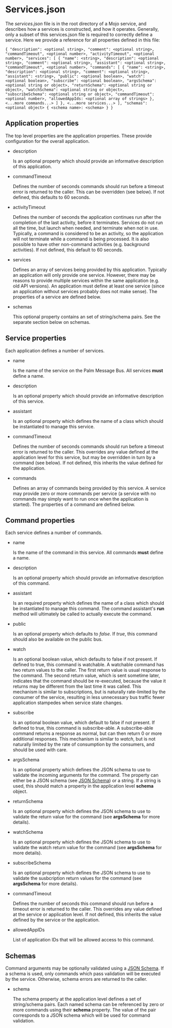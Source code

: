 # Services.json

The *services.json* file is in the root directory of a Mojo service, and describes how a services is constructed, and how it operates.  Generally, only a subset of this services.json file is required to correctly define a service.  Here we provide a reference for all properties defined in this file:

`{
	"description": <optional string>,
	"comment": <optional string>,
	"commandTimeout", <optional number>,
	"activityTimeout", <optional number>,
	"services":
	[
		{
			"name": <string>,
			"description": <optional string>,
			"comment": <optional string>,
			"assistant": <optional string>,
			"commandTimeout", <optional number>,
			"commands":
			[
				{
					"name": <string>,
					"description": <optional string>,
					"comment": <optional string>,
					"assistant": <string>,
					"public": <optional boolean>,
					"watch": <optional boolean>,
					"subscribe": <optional boolean>,
					"argsSchema": <optional string or object>,
					"returnSchema": <optional string or object>,
					"watchSchema": <optional string or object>,
					"subscribeSchema": <optional string or object>,
					"commandTimeout": <optional number>,
					"allowedAppIds: <optional array of strings>
				},
				<...more commands...>
			]
		},
		<...more services...>
	],
	"schemas": <optional object>
	{
		<schema name>: <schema>
	}
}`

## Application properties

The top level properties are the application properties.  These provide configuration for the overall application.

* description
	
	Is an optional property which should provide an informative description of this application.
	
* commandTimeout

	Defines the number of seconds commands should run before a timeout error is returned to the caller.  This can be overridden (see below).  If not defined, this defaults to 60 seconds.
	
* activityTimeout

	Defines the number of seconds the application continues run after the completion of the last activity, before it terminates.  Services do not run all the time, but launch when needed, and terminate when not in use.  Typically, a command is considered to be an activity, so the application will not terminate while a command is being processed.  It is also possible to have other non-command activities (e.g. background activities).  If not defined, this default to 60 seconds.
	
* services

	Defines an array of services being provided by this application.  Typically an application will only provide one service.  However, there may be reasons to provide multiple services within the same application (e.g. old API versions).  An application must define at least one service (since an application without services probably does not make sense).  The properties of a service are defined below.
	
* schemas

	This optional property contains an set of string/schema pairs.  See the separate section below on schemas.

## Service properties

Each application defines a number of services.

* name

	Is the name of the service on the Palm Message Bus.  All services **must** define a name.

* description

	Is an optional property which should provide an informative description of this service.

* assistant

	Is an optional property which defines the name of a class which should be instantiated to manage this service.
	
* commandTimeout

	Defines the number of seconds commands should run before a timeout error is returned to the caller.  This overrides any value defined at the application level for this service, but may be overridden in turn by a command (see below).  If not defined, this inherits the value defined for the application.

* commands

	Defines an array of commands being provided by this service.  A service may provide zero or more commands per service (a service with no commands may simply want to run once when the application is started).  The properties of a command are defined below.

## Command properties

Each service defines a number of commands.

* name

	Is the name of the command in this service.  All commands **must** define a name.

* description

	Is an optional property which should provide an informative description of this command.
	
* assistant

	Is an required property which defines the name of a class which should be instantiated to manage this command.  The command assistant's **run** method will ultimately be called to actually execute the command.
	
* public

	Is an optional property which defaults to *false*.  If *true*, this command should also be available on the public bus.

* watch

	Is an optional boolean value, which defaults to false if not present.  If defined to true, this command is watchable.  A watchable command has two return values to the caller.  The first return value is usual response to the command.  The second return value, which is sent sometime later, indicates that the command should be re-executed, because the value it returns may be different from the last time it was called.  This mechanism is similar to subscriptions, but is naturally rate-limited by the consumer of the service, resulting in less unnecessary bus traffic fewer application stampedes when service state changes. 
	
* subscribe

	Is an optional boolean value, which default to false if not present.  If defined to true, this command is subscribe-able.  A subscribe-able command returns a response as normal, but can then return 0 or more additional responses.  This mechanism is similar to *watch*, but is not naturally limited by the rate of consumption by the consumers, and should be used with care.

* argsSchema

	Is an optional property which defines the JSON schema to use to validate the incoming arguments for the command.  The property can either be a JSON schema (see [JSON Schema](http://groups.google.com/group/json-schema)) or a string.  If a string is used, this should match a property in the application level **schema** object.
	
* returnSchema

	Is an optional property which defines the JSON schema to use to validate the return value for the command (see **argsSchema** for more details).
	
* watchSchema

	Is an optional property which defines the JSON schema to use to validate the watch return value for the command (see **argsSchema** for more details).
	
* subscribeSchema

	Is an optional property which defines the JSON schema to use to validate the susbcription return values for the command (see **argsSchema** for more details).

* commandTimeout

	Defines the number of seconds this command should run before a timeout error is returned to the caller.  This overrides any value defined at the service or application level.  If not defined, this inherits the value defined by the service or the application.

* allowedAppIDs

	List of application IDs that will be allowed access to this command.

## Schemas

Command arguments may be optionally validated using a [JSON Schema](http://groups.google.com/group/json-schema).  If a schema is used, only commands which pass validation will be executed by the service.  Otherwise, schema errors are returned to the caller.

*  schema

	The schema property at the application level defines a set of string/schema pairs.  Each named schema can be referenced by zero or more commands using their **schema** property.  The value of the pair corresponds to a JSON schema which will be used for command validation.
